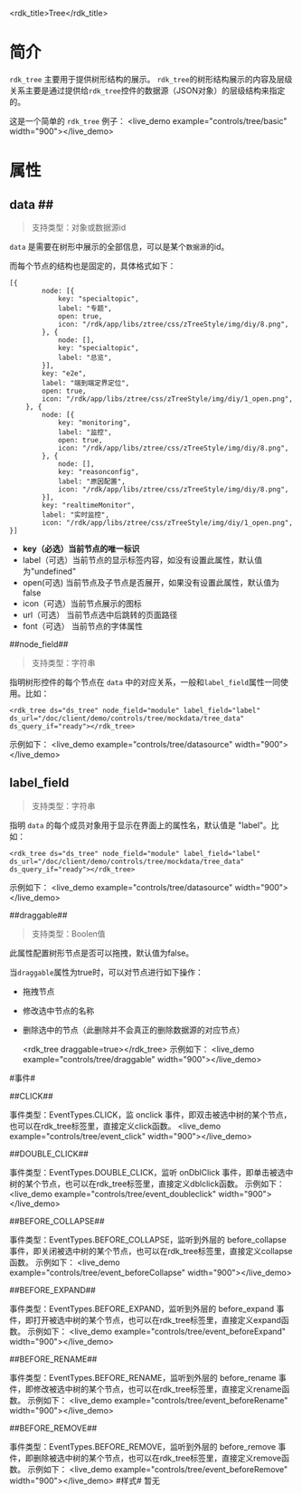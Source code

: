 <rdk_title>Tree</rdk_title>


# 简介 #

`rdk_tree` 主要用于提供树形结构的展示。
`rdk_tree`的树形结构展示的内容及层级关系主要是通过提供给`rdk_tree`控件的数据源（JSON对象）的层级结构来指定的。

这是一个简单的 `rdk_tree` 例子：
<live_demo example="controls/tree/basic" width="900"></live_demo>

# 属性 #

## data <binding></binding>##
> 支持类型：对象或数据源id

`data` 是需要在树形中展示的全部信息，可以是某个`数据源`的id。

而每个节点的结构也是固定的，具体格式如下：

    [{
            node: [{
                key: "specialtopic",
                label: "专题",
                open: true,
                icon: "/rdk/app/libs/ztree/css/zTreeStyle/img/diy/8.png",
            }, {
                node: [],
                key: "specialtopic",
                label: "总览",
            }],
            key: "e2e",
            label: "端到端定界定位",
            open: true,
            icon: "/rdk/app/libs/ztree/css/zTreeStyle/img/diy/1_open.png",
        }, {
            node: [{
                key: "monitoring",
                label: "监控",
                open: true,
                icon: "/rdk/app/libs/ztree/css/zTreeStyle/img/diy/8.png",
            }, {
                node: [],
                key: "reasonconfig",
                label: "原因配置",
                icon: "/rdk/app/libs/ztree/css/zTreeStyle/img/diy/8.png",
            }],
            key: "realtimeMonitor",
            label: "实时监控",
            icon: "/rdk/app/libs/ztree/css/zTreeStyle/img/diy/1_open.png",
    }]

- **key（必选）当前节点的唯一标识**
- label（可选）当前节点的显示标签内容，如没有设置此属性，默认值为"undefined"
- open(可选) 当前节点及子节点是否展开，如果没有设置此属性，默认值为false
- icon（可选）当前节点展示的图标
- url（可选） 当前节点选中后跳转的页面路径
- font（可选） 当前节点的字体属性

##node_field##
> 支持类型：字符串

指明树形控件的每个节点在 `data` 中的对应关系，一般和`label_field`属性一同使用。比如：

    <rdk_tree ds="ds_tree" node_field="module" label_field="label" 
	ds_url="/doc/client/demo/controls/tree/mockdata/tree_data" ds_query_if="ready"></rdk_tree>
示例如下：
<live_demo example="controls/tree/datasource" width="900"></live_demo>

## label_field ##
> 支持类型：字符串

指明 `data` 的每个成员对象用于显示在界面上的属性名，默认值是 "label"。比如：

    <rdk_tree ds="ds_tree" node_field="module" label_field="label" 
	ds_url="/doc/client/demo/controls/tree/mockdata/tree_data" ds_query_if="ready"></rdk_tree>

示例如下：
<live_demo example="controls/tree/datasource" width="900"></live_demo>

##draggable##
> 支持类型：Boolen值

此属性配置树形节点是否可以拖拽，默认值为false。

当`draggable`属性为true时，可以对节点进行如下操作：

- 拖拽节点
- 修改选中节点的名称
- 删除选中的节点（此删除并不会真正的删除数据源的对应节点）

    <rdk_tree draggable=true></rdk_tree>
示例如下：
<live_demo example="controls/tree/draggable" width="900"></live_demo>

#事件#

##CLICK##

事件类型：EventTypes.CLICK，监 onclick 事件，即双击被选中树的某个节点，也可以在rdk_tree标签里，直接定义click函数。
<live_demo example="controls/tree/event_click" width="900"></live_demo>

##DOUBLE_CLICK##

事件类型：EventTypes.DOUBLE_CLICK，监听 onDblClick 事件，即单击被选中树的某个节点，也可以在rdk_tree标签里，直接定义dblclick函数。
示例如下：
<live_demo example="controls/tree/event_doubleclick" width="900"></live_demo>

##BEFORE_COLLAPSE##

事件类型：EventTypes.BEFORE_COLLAPSE，监听到外层的 before_collapse 事件，即关闭被选中树的某个节点，也可以在rdk_tree标签里，直接定义collapse函数。
示例如下：
<live_demo example="controls/tree/event_beforeCollapse" width="900"></live_demo>

##BEFORE_EXPAND##

事件类型：EventTypes.BEFORE_EXPAND，监听到外层的 before_expand 事件，即打开被选中树的某个节点，也可以在rdk_tree标签里，直接定义expand函数。
示例如下：
<live_demo example="controls/tree/event_beforeExpand" width="900"></live_demo>

##BEFORE_RENAME##

事件类型：EventTypes.BEFORE_RENAME，监听到外层的 before_rename 事件，即修改被选中树的某个节点，也可以在rdk_tree标签里，直接定义rename函数。
示例如下：
<live_demo example="controls/tree/event_beforeRename" width="900"></live_demo>

##BEFORE_REMOVE##

事件类型：EventTypes.BEFORE_REMOVE，监听到外层的 before_remove 事件，即删除被选中树的某个节点，也可以在rdk_tree标签里，直接定义remove函数。
示例如下：
<live_demo example="controls/tree/event_beforeRemove" width="900"></live_demo>
#样式#
暂无



